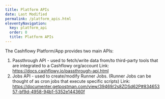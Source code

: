 ```yaml
---
title: Platform APIs
date: Last Modified 
permalink: /platform_apis.html
eleventyNavigation:
  key: platform_api
  order: 0
  title: Platform APIs
---
```

The Cashflowy Platform/App provides two main APIs:
1. Passthrough API - used to fetch/write data from/to third-party tools that are integrated to a Cashflowy org/account
Link: https://docs.cashflowy.io/passthrough-api.html
2. Jobs API - used to create/modify Runner Jobs. (Runner Jobs can be thought of as cron jobs that execute specific scripts)
Link: https://documenter.getpostman.com/view/39469/2s8ZDSd62P#83465357-bf9d-4958-94b1-5352e144360f
